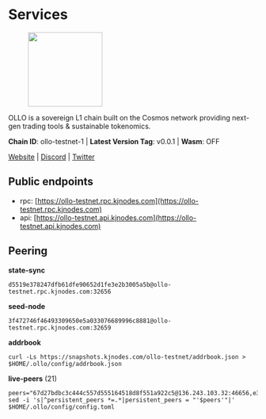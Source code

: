 # Services

<figure><img src="https://raw.githubusercontent.com/kj89/testnet_manuals/main/pingpub/logos/ollo.png" width="150" alt=""><figcaption></figcaption></figure>

OLLO is a sovereign L1 chain built on the Cosmos network providing  next-gen trading tools & sustainable tokenomics.

**Chain ID**: ollo-testnet-1 | **Latest Version Tag**: v0.0.1 | **Wasm**: OFF

[Website](https://www.ollostation.zone) | [Discord](https://discord.com/invite/GxBqZ9mSSm) | [Twitter](https://twitter.com/OLLOStation)


## Public endpoints

* rpc: [https://ollo-testnet.rpc.kjnodes.com](https://ollo-testnet.rpc.kjnodes.com)
* api: [https://ollo-testnet.api.kjnodes.com](https://ollo-testnet.api.kjnodes.com)

## Peering

**state-sync**

```
d5519e378247dfb61dfe90652d1fe3e2b3005a5b@ollo-testnet.rpc.kjnodes.com:32656
```

**seed-node**

```
3f472746f46493309650e5a033076689996c8881@ollo-testnet.rpc.kjnodes.com:32659
```

**addrbook**
```
curl -Ls https://snapshots.kjnodes.com/ollo-testnet/addrbook.json > $HOME/.ollo/config/addrbook.json
```

**live-peers** (21)
```
peers="67d27bdbc3c444c557d555164518d8f551a922c5@136.243.103.32:46656,e3d1fbe11462a128f14ebc10f7e8bd59823f09e2@161.97.152.215:26656,7db2f25b3bceeb32769d20316d5f1567f0a4bb54@167.86.99.7:16656,d4696aba0fbb58a31b2736819ddecf699d787edb@38.242.159.61:26656,dd577d8f2e997d7e70495640aff124ddb70d1a21@95.217.192.222:26656,d14b740968d24aa5c31ade7dbda2b1204c40f24c@65.109.52.156:46656,d5519e378247dfb61dfe90652d1fe3e2b3005a5b@65.109.68.190:32656,47655c33bdecae7f449301197d8b951a97e1b680@89.58.59.75:26656,7dc63d58dccf6777206d5cdbc1ec1b9ba5221bd5@65.108.97.58:15656,43da48176665407ebbe40f809a0ec2c84ab0579e@65.109.24.121:26656,8c4a28db4a9f4a37725d504d6f87fb5e1aee0266@49.12.216.13:46656,2a8f0fada8b8b71b8154cf30ce44aebea1b5fe3d@146.59.116.136:26656,5c2a752c9b1952dbed075c56c600c3a79b58c395@195.3.220.135:27006,da8d3ca8e1c147f0037b1c43ad3de7174f5ec1b7@209.145.59.224:26656,42beefd08b5f8580177d1506220db3a548090262@65.108.195.29:26116,cadc2b601a188aedbe4156a6eb5a81e00770bcfc@65.108.219.110:26656,412da32e046360f7e5168a89f80172ad093b17d9@65.109.37.58:17656,dba5e8b41c4e369418f83a449966e4eb7ca05cd4@65.109.23.114:18156,da300948ac308fa735006027f9eb01cb80edbfd1@142.132.132.184:26656,1d576b61c0c56a9b6ef6dabf336fd3cf04c017b1@95.217.223.85:15656,517786f9e5e9caf196fed64c2130528e0ef59643@65.109.70.23:18156"
sed -i 's|^persistent_peers *=.*|persistent_peers = "'$peers'"|' $HOME/.ollo/config/config.toml
```
